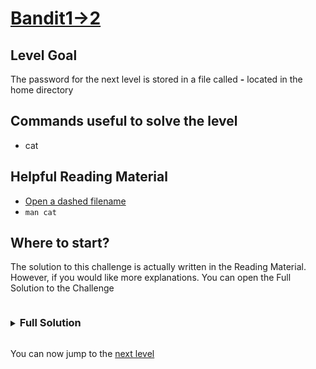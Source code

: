 # [Bandit1->2](https://overthewire.org/wargames/bandit/bandit2.html)

## Level Goal

The password for the next level is stored in a file called **-** located in the home directory

## Commands useful to solve the level

- cat

## Helpful Reading Material

- [Open a dashed filename](https://stackoverflow.com/questions/42187323/how-to-open-a-dashed-filename-using-terminal)
- `man cat`

## Where to start?

The solution to this challenge is actually written in the Reading Material. However, if you would like more explanations. 
You can open the Full Solution to the Challenge

<details>
<summary><h3 style="display:inline-block">Full Solution</h3></summary>

After listing the contents of the directory with `ls`, we can notice the following :

```bash
bandit1@bandit:~$ ls
-
bandit1@bandit:~$
```
This means that the file **-** is actually there. However, when we try print the contents of the file with `cat -` we get 
the following :

```bash
bandit1@bandit:~$ cat -

```
Where cat seems to wait for an input. By running `man cat`, we notice the following text in the Description section :<br/>
With no File, or when File is -, **read standard input**.<br/>
This tells us that cat doesn't interpret **-** as Filename but as a directive that tells it to read from standard input. 
It will echo everything you entered on standard input once you press the *ENTER* key. To tell cat that you're done writting 
to stdin, you can press ctrl+D (^D).<br/>
This is the reason why we need to run `cat ./-` thus specifying the relative path to the file and not only its name to cat

</details>

You can now jump to the [next level](/bandit/bandit2.md)

